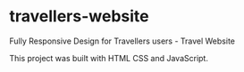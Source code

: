 # travellers-website
Fully Responsive Design for Travellers users - Travel Website 

This project was built with  HTML CSS and JavaScript.


